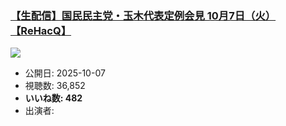 ### [【生配信】国民民主党・玉木代表定例会見 10月7日（火）【ReHacQ】](https://www.youtube.com/watch?v=u2NKebLdq1c)
[![](https://img.youtube.com/vi/u2NKebLdq1c/sddefault.jpg)](https://www.youtube.com/watch?v=u2NKebLdq1c)
-   公開日: 2025-10-07
-   視聴数: 36,852
-   **いいね数: 482**
-   出演者: 
